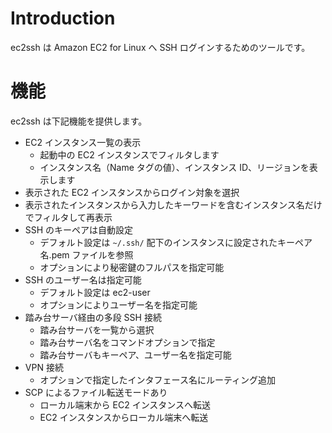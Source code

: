 # Introduction

ec2ssh は Amazon EC2 for Linux へ SSH ログインするためのツールです。

# 機能

ec2ssh は下記機能を提供します。

- EC2 インスタンス一覧の表示
    - 起動中の EC2 インスタンスでフィルタします
    - インスタンス名（Name タグの値）、インスタンス ID、リージョンを表示します
- 表示された EC2 インスタンスからログイン対象を選択
- 表示されたインスタンスから入力したキーワードを含むインスタンス名だけでフィルタして再表示
- SSH のキーペアは自動設定
    - デフォルト設定は ```~/.ssh/``` 配下のインスタンスに設定されたキーペア名.pem ファイルを参照
    - オプションにより秘密鍵のフルパスを指定可能
- SSH のユーザー名は指定可能
    - デフォルト設定は ec2-user
    - オプションによりユーザー名を指定可能
- 踏み台サーバ経由の多段 SSH 接続
    - 踏み台サーバを一覧から選択
    - 踏み台サーバ名をコマンドオプションで指定
    - 踏み台サーバもキーペア、ユーザー名を指定可能
- VPN 接続
    - オプションで指定したインタフェース名にルーティング追加
- SCP によるファイル転送モードあり
    - ローカル端末から EC2 インスタンスへ転送
    - EC2 インスタンスからローカル端末へ転送
